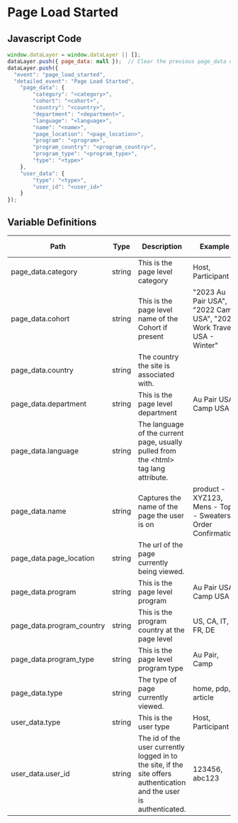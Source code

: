 # Page Load Started

### 

## Javascript Code
```js
window.dataLayer = window.dataLayer || [];
dataLayer.push({ page_data: null });  // Clear the previous page_data object.
dataLayer.push({
  "event": "page_load_started",
  "detailed_event": "Page Load Started",
    "page_data": {
        "category": "<category>",
        "cohort": "<cohort>",
        "country": "<country>",
        "department": "<department>",
        "language": "<language>",
        "name": "<name>",
        "page_location": "<page_location>",
        "program": "<program>",
        "program_country": "<program_country>",
        "program_type": "<program_type>",
        "type": "<type>"
    },
    "user_data": {
        "type": "<type>",
        "user_id": "<user_id>"
    }
});
```

## Variable Definitions

|Path|Type|Description|Example|Pattern|Min Length|Max Length|Minimum|Maximum|Multiple Of|
| --- | --- | --- | --- | --- | --- | --- | --- | --- | --- |
|page_data.category|string|This is the page level category|Host, Participant|||||||
|page_data.cohort|string|This is the page level name of the Cohort if present|"2023 Au Pair USA", "2022 Camp USA", "2021 Work Travel USA - Winter"|||||||
|page_data.country|string|The country the site is associated with.||||||||
|page_data.department|string|This is the page level department|Au Pair USA, Camp USA|||||||
|page_data.language|string|The language of the current page, usually pulled from the &lt;html&gt; tag lang attribute.||||||||
|page_data.name|string|Captures the name of the page the user is on|product - XYZ123, Mens - Tops - Sweaters, Order Confirmation|||||||
|page_data.page_location|string|The url of the page currently being viewed.||||||||
|page_data.program|string|This is the page level program|Au Pair USA, Camp USA|||||||
|page_data.program_country|string|This is the program country at the page level|US, CA, IT, FR, DE|||||||
|page_data.program_type|string|This is the page level program type|Au Pair, Camp|||||||
|page_data.type|string|The type of page currently viewed.|home, pdp, article|||||||
|user_data.type|string|This is the user type|Host, Participant|||||||
|user_data.user_id|string|The id of the user currently logged in to the site, if the site offers authentication and the user is authenticated.|123456, abc123|||||||




